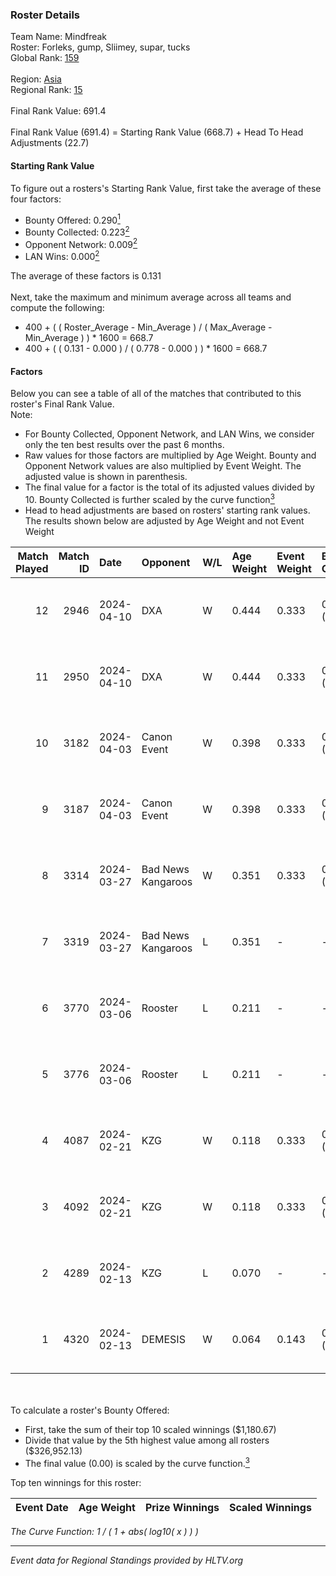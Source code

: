 ### Roster Details<br />
Team Name: Mindfreak<br />
Roster: Forleks, gump, Sliimey, supar, tucks<br />
Global Rank: [159](../standings_global.md)<br />
<br />
Region: [Asia]( ../standings_asia.md)<br />
Regional Rank: [15]( ../standings_asia.md)<br />
<br />
Final Rank Value:  691.4<br />
<br />
Final Rank Value (691.4) = Starting Rank Value (668.7) + Head To Head Adjustments (22.7)<br />

#### Starting Rank Value<br />
To figure out a rosters's Starting Rank Value, first take the average of these four factors:<br />
- Bounty Offered: 0.290[<sup>1</sup>](#table2)
- Bounty Collected: 0.223[<sup>2</sup>](#table1)
- Opponent Network: 0.009[<sup>2</sup>](#table1)
- LAN Wins: 0.000[<sup>2</sup>](#table1)

The average of these factors is 0.131<br />
<br />
Next, take the maximum and minimum average across all teams and compute the following:<br />
- 400 + ( ( Roster_Average - Min_Average ) / ( Max_Average - Min_Average ) ) * 1600 = 668.7
- 400 + ( ( 0.131 - 0.000 ) / ( 0.778 - 0.000 ) ) * 1600 = 668.7


#### Factors<br />
Below you can see a table of all of the matches that contributed to this roster's Final Rank Value.<br />
Note:<br />

- For Bounty Collected, Opponent Network, and LAN Wins, we consider only the ten best results over the past 6 months.
- Raw values for those factors are multiplied by Age Weight. Bounty and Opponent Network values are also multiplied by Event Weight. The adjusted value is shown in parenthesis.
- The final value for a factor is the total of its adjusted values divided by 10. Bounty Collected is further scaled by the curve function[<sup>3</sup>](#curveFunction)
- Head to head adjustments are based on rosters' starting rank values. The results shown below are adjusted by Age Weight and not Event Weight
<span id="table1"></span><br />


| Match Played | Match ID | Date       | Opponent           | W/L | Age Weight | Event Weight | Bounty Collected | Opponent Network | LAN Wins  | H2H Adj. | Roster                               |
| -: | -: | :- | :- | :- | :- | :- | :- | :- | :- | -: | :- |
|           12 |     2946 | 2024-04-10 | DXA                | W   | 0.444      | 0.333        | 0.002 (0.000)    | 0.228 (0.034)    | 0 (0.000) |     6.59 | Forleks, gump, Sliimey, supar, tucks |
|           11 |     2950 | 2024-04-10 | DXA                | W   | 0.444      | 0.333        | 0.002 (0.000)    | 0.228 (0.034)    | 0 (0.000) |     6.85 | Forleks, gump, Sliimey, supar, tucks |
|           10 |     3182 | 2024-04-03 | Canon Event        | W   | 0.398      | 0.333        | 0.000 (0.000)    | 0.000 (0.000)    | 0 (0.000) |     3.35 | Forleks, gump, Sliimey, supar, tucks |
|            9 |     3187 | 2024-04-03 | Canon Event        | W   | 0.398      | 0.333        | 0.000 (0.000)    | 0.000 (0.000)    | 0 (0.000) |     3.45 | Forleks, gump, Sliimey, supar, tucks |
|            8 |     3314 | 2024-03-27 | Bad News Kangaroos | W   | 0.351      | 0.333        | 0.017 (0.002)    | 0.111 (0.013)    | 0 (0.000) |     7.30 | Forleks, gump, Sliimey, supar, tucks |
|            7 |     3319 | 2024-03-27 | Bad News Kangaroos | L   | 0.351      | -            | -                | -                | -         |    -3.82 | Forleks, gump, Sliimey, supar, tucks |
|            6 |     3770 | 2024-03-06 | Rooster            | L   | 0.211      | -            | -                | -                | -         |    -2.26 | Forleks, gump, Sliimey, supar, tucks |
|            5 |     3776 | 2024-03-06 | Rooster            | L   | 0.211      | -            | -                | -                | -         |    -2.29 | Forleks, gump, Sliimey, supar, tucks |
|            4 |     4087 | 2024-02-21 | KZG                | W   | 0.118      | 0.333        | 0.006 (0.000)    | 0.113 (0.004)    | 0 (0.000) |     2.04 | Forleks, gump, Sliimey, supar, tucks |
|            3 |     4092 | 2024-02-21 | KZG                | W   | 0.118      | 0.333        | 0.006 (0.000)    | 0.113 (0.004)    | 0 (0.000) |     2.06 | Forleks, gump, Sliimey, supar, tucks |
|            2 |     4289 | 2024-02-13 | KZG                | L   | 0.070      | -            | -                | -                | -         |    -0.98 | deStiny, gump, Sliimey, supar, tucks |
|            1 |     4320 | 2024-02-13 | DEMESIS            | W   | 0.064      | 0.143        | 0.000 (0.000)    | 0.000 (0.000)    | 0 (0.000) |     0.37 | deStiny, gump, Sliimey, supar, tucks |

<br />
<span id="table2"></span><br />
To calculate a roster's Bounty Offered:<br />

- First, take the sum of their top 10 scaled winnings ($1,180.67)
- Divide that value by the 5th highest value among all rosters ($326,952.13)
- The final value (0.00) is scaled by the curve function.[<sup>3</sup>](#curveFunction)

Top ten winnings for this roster:<br />

| Event Date | Age Weight | Prize Winnings | Scaled Winnings |
| :- | -: | :- | :- |


<span id="curveFunction"></span>_The Curve Function: 1 / ( 1 + abs( log10( x ) ) )_<br />

---
_Event data for Regional Standings provided by HLTV.org_<br />
